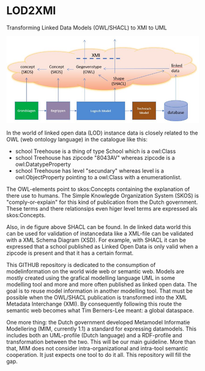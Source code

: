 # LOD2XMI
Transforming Linked Data Models (OWL/SHACL) to XMI to UML


![](https://github.com/LOD-Onderwijsregistratie/LOD2XMI/blob/master/figuur01.JPG "virtual datacatalogue")

In the world of linked open data (LOD) instance data is closely related to the OWL (web ontology language) in the catalogue like this:

* school Treehouse is a thing of type  School which is a owl:Class
* school Treehouse has zipcode "8043AV" whereas zipcode is a owl:DatatypeProperty
* school Treehouse has level "secundary" whereas level is a owl:ObjectProperty pointing to a owl:Class with a enumerationlist.

The OWL-elements point to skos:Concepts containing the explanation of there use to humans.  The Simple Knowlegde Organization System (SKOS) is "comply-or-explain"  for this kind of publication from the Dutch government.  These terms and there relationsips even higer level terms are expressed als skos:Concepts.

Also, in de figure above SHACL can be found. In de linked data world this can be used for validation of instancedata like a XML-file can be validated with a XML Schema Diagram (XSD). For example, with SHACL it can be expressed that a school published as Linked Open Data is only valid when a zipcode is present and that it has a certain format.

This GITHUB repository is dedicated to the consumption of modelinformation on the world wide web or semantic web. Models are mostly created using the  grafical modelling language UML in some modelling tool and more and more often published as linked open data. The goal is to reuse model information in another modelling tool. That must be possible when the OWL/SHACL publication is transformed into the XML Metadata Interchange (XMI). By consequently following this route the semantic web becomes what Tim Berners-Lee meant: a global dataspace.

One more thing:  the Dutch government developed Metamodel Informatie Modellering (MIM, currently 1.1)  a standard for expressing datamodels. This includes both an UML-profile (Dutch language) and a RDF-profile and transformation between the two. This will be our  main guideline. More than that, MIM does not consider intra-organizational and intra-tool semantic cooperation. It just expects one tool to do it all. This repository will fill the gap.
